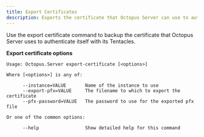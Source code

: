 ```yaml
---
title: Export Certificates
description: Exports the certificate that Octopus Server can use to authenticate itself with its Tentacles
---
```


Use the export certificate command to backup the certificate that Octopus Server uses to authenticate itself with its Tentacles.

**Export certificate options**

```text
Usage: Octopus.Server export-certificate [<options>]

Where [<options>] is any of:

      --instance=VALUE       Name of the instance to use
      --export-pfx=VALUE     The filename to which to export the certificate
      --pfx-password=VALUE   The password to use for the exported pfx file

Or one of the common options:

      --help                 Show detailed help for this command


```
